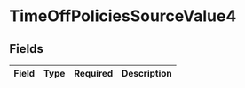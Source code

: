 # TimeOffPoliciesSourceValue4


## Fields

| Field       | Type        | Required    | Description |
| ----------- | ----------- | ----------- | ----------- |